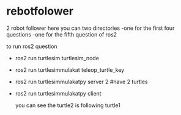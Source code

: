 # rebotfolower
2 robot follower
here you can two directories
  -one for the first four questions
  -one for the fifth question of ros2

to run ros2 question
- ros2 run turtlesim turtlesim_node  
- ros2 run turtlesimmulakat teleop_turtle_key
- ros2 run turtlesimmulakatpy server 2   #have 2 turtles
- ros2 run turtlesimmulakatpy client

  you can see the turtle2 is following turtle1
